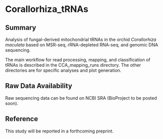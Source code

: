 # Corallorhiza_tRNAs

## Summary

Analysis of fungal-derived mitochondrial tRNAs in the orchid *Corallorhiza maculata* based on MSR-seq, rRNA-depleted RNA-seq, and genomic DNA sequencing.

The main workflow for read processing, mapping, and classification of tRNAs is described in the CCA_mapping_runs directory. The other directories are for specific analyses and plot generation.

## Raw Data Availability

Raw sequencing data can be found on NCBI SRA (BioProject to be posted soon).

## Reference

This study will be reported in a forthcoming preprint.
